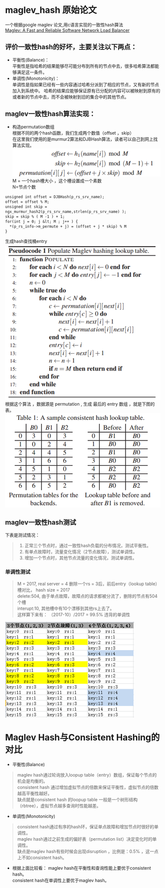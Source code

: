 # maglev_hash 原始论文  
   一个根据google maglev 论文,用c语言实现的一致性hash算法  
   [Maglev: A Fast and Reliable Software Network Load Balancer](http://static.googleusercontent.com/media/research.google.com/zh-TW//pubs/archive/44824.pdf)

## 评价一致性hash的好坏，主要关注以下两点：
- 平衡性(Balance)：  
  平衡性是指哈希的结果能够尽可能分布到所有的节点中去，很多哈希算法都能够满足这一条件。
- 单调性(Monotonicity)：  
  单调性是指如果已经有一些内容通过哈希分派到了相应的节点，又有新的节点加入到系统中。
  哈希的结果应能够保证原有已分配的内容可以被映射到原有的或者新的节点中去，而不会被映射到旧的集合中的其他节点。

## maglev一致性hash算法实现：
- 构造permutation数组  
  根据不同的两个hash函数，我们生成两个数值（offset ，skip）  
  在这里我们使用的是murmur2算法和DJBHash算法，读者可以自己到网上找算法实现。  
  ![maglev consistent hashing](images/image_permutation.png)
  M = 一个hash槽大小 ，这个槽设置成一个素数  
  N=节点个数   
   
```text
unsigned int offset = DJBHash(p_rs_srv_name);
offset = offset % M;
unsigned int skip = ngx_murmur_hash2(p_rs_srv_name,strlen(p_rs_srv_name) );
skip = skip % ( M -1 ) + 1;
for(int j = 0; j &lt; M ; j++ ) {
  *(p_rs_info->m_permute + j) = (offset + j * skip) % M
}

```
生成hash查找桶entry  
![算法](images/image_algorithm.png)
根据这个算法 ，数据源是 permutation , 生成 最后的 entry 数组 ，就是下图的表。  
![论文上结果](images/image_result.png)

## maglev一致性hash测试

 下表是测试情况：  
> 1. 正常三个节点时，通过一致性hash负载的分布情况，测试平衡性。  
> 2. 有单点故障时，流量变化情况（2节点故障），测试单调性。  
> 3. 增加一个节点时，其他节点流量的变化情况，测试单调性。  

### 单调性测试 
> M = 2017, real server = 4 删除一个rs = 3后，前后entry（lookup table）槽对比， hash size = 2017  
> delete:504, 由于单点故障，故障点的请求都被分流了，删除的节点有504个槽  
> interupt:10, 其他槽中有10个漂移到其他rs上去了。  
> 这样算下来有： （2017-10）/2017 = 99.5% 违背的单调性  

 ![单调性测试](images/image_test.png)
 
 
# Maglev Hash与Consistent Hashing的对比

- 平衡性(Balance)
> maglev hash通过轮询放入loopup table（entry）数组，保证每个节点的机会是均衡的。  
> consistent hash 通过增加虚拟节点的倍数来保证平衡性，虚拟节点的倍数越高平衡性越好。  
> 缺点就是consistent hash 的loopup table 一般是一个树形结构（rbtree），虚拟节点越多查询时性能越差。  

- 单调性(Monotonicity) 
> consistent hash通过有序的hash环，保证单点故障和增加节点时很好的单调性。  
> maglev hash通过之前生成的偏好表（permutation list）决定变化时的单调性。  
> 缺点是maglev hash有些时候会出现disruption ，比例是：0.5% ，这一点上不如consistent hash。  

- 根据上面比较看：
maglev hash在平衡性和查询性能上要优于consistent hash。  
consistent hash在单调性上要优于maglev hash。  
